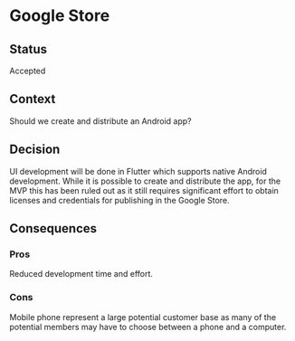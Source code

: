 # Google Store

## Status
Accepted

## Context
Should we create and distribute an Android app?

## Decision
UI development will be done in Flutter which supports native Android development. While it is possible to create and distribute the app, for the MVP this has been ruled out as it still requires significant effort to obtain licenses and credentials for publishing in the Google Store.

## Consequences

### Pros
Reduced development time and effort.

### Cons
Mobile phone represent a large potential customer base as many of the potential members may have to choose between a phone and a computer.
